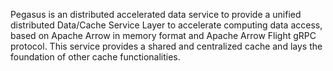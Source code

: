 Pegasus is an distributed accelerated data service to provide a unified distributed Data/Cache Service Layer to accelerate computing data access, based on Apache Arrow in memory format and Apache Arrow Flight gRPC protocol. This service provides a shared and centralized cache and lays the foundation of other cache functionalities. 

